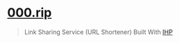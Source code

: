 # [000.rip](https://000.rip)

> Link Sharing Service (URL Shortener) Built With [IHP](https://ihp.digitallyinduced.com/)
